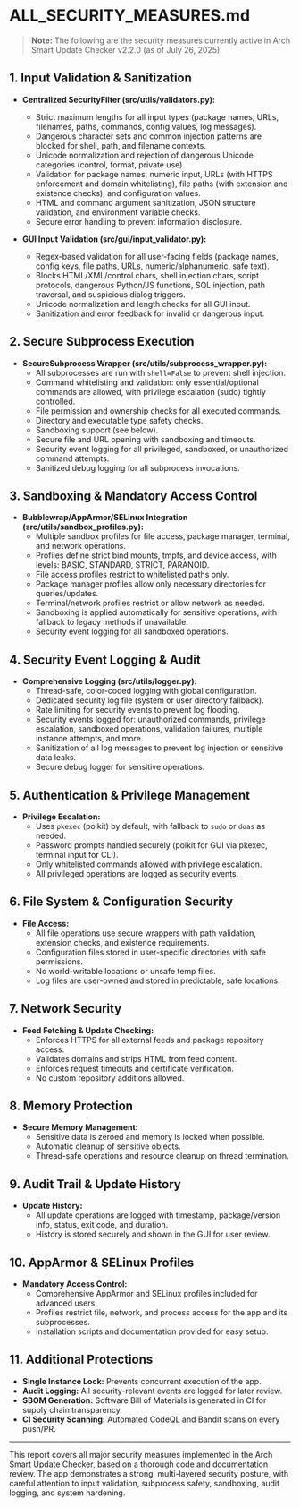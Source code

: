 # ALL_SECURITY_MEASURES.md

> **Note:** The following are the security measures currently active in Arch Smart Update Checker v2.2.0 (as of July 26, 2025).

## 1. Input Validation & Sanitization

- **Centralized SecurityFilter (src/utils/validators.py):**
  - Strict maximum lengths for all input types (package names, URLs, filenames, paths, commands, config values, log messages).
  - Dangerous character sets and common injection patterns are blocked for shell, path, and filename contexts.
  - Unicode normalization and rejection of dangerous Unicode categories (control, format, private use).
  - Validation for package names, numeric input, URLs (with HTTPS enforcement and domain whitelisting), file paths (with extension and existence checks), and configuration values.
  - HTML and command argument sanitization, JSON structure validation, and environment variable checks.
  - Secure error handling to prevent information disclosure.

- **GUI Input Validation (src/gui/input_validator.py):**
  - Regex-based validation for all user-facing fields (package names, config keys, file paths, URLs, numeric/alphanumeric, safe text).
  - Blocks HTML/XML/control chars, shell injection chars, script protocols, dangerous Python/JS functions, SQL injection, path traversal, and suspicious dialog triggers.
  - Unicode normalization and length checks for all GUI input.
  - Sanitization and error feedback for invalid or dangerous input.

## 2. Secure Subprocess Execution

- **SecureSubprocess Wrapper (src/utils/subprocess_wrapper.py):**
  - All subprocesses are run with `shell=False` to prevent shell injection.
  - Command whitelisting and validation: only essential/optional commands are allowed, with privilege escalation (sudo) tightly controlled.
  - File permission and ownership checks for all executed commands.
  - Directory and executable type safety checks.
  - Sandboxing support (see below).
  - Secure file and URL opening with sandboxing and timeouts.
  - Security event logging for all privileged, sandboxed, or unauthorized command attempts.
  - Sanitized debug logging for all subprocess invocations.

## 3. Sandboxing & Mandatory Access Control

- **Bubblewrap/AppArmor/SELinux Integration (src/utils/sandbox_profiles.py):**
  - Multiple sandbox profiles for file access, package manager, terminal, and network operations.
  - Profiles define strict bind mounts, tmpfs, and device access, with levels: BASIC, STANDARD, STRICT, PARANOID.
  - File access profiles restrict to whitelisted paths only.
  - Package manager profiles allow only necessary directories for queries/updates.
  - Terminal/network profiles restrict or allow network as needed.
  - Sandboxing is applied automatically for sensitive operations, with fallback to legacy methods if unavailable.
  - Security event logging for all sandboxed operations.

## 4. Security Event Logging & Audit

- **Comprehensive Logging (src/utils/logger.py):**
  - Thread-safe, color-coded logging with global configuration.
  - Dedicated security log file (system or user directory fallback).
  - Rate limiting for security events to prevent log flooding.
  - Security events logged for: unauthorized commands, privilege escalation, sandboxed operations, validation failures, multiple instance attempts, and more.
  - Sanitization of all log messages to prevent log injection or sensitive data leaks.
  - Secure debug logger for sensitive operations.

## 5. Authentication & Privilege Management

- **Privilege Escalation:**
  - Uses `pkexec` (polkit) by default, with fallback to `sudo` or `doas` as needed.
  - Password prompts handled securely (polkit for GUI via pkexec, terminal input for CLI).
  - Only whitelisted commands allowed with privilege escalation.
  - All privileged operations are logged as security events.

## 6. File System & Configuration Security

- **File Access:**
  - All file operations use secure wrappers with path validation, extension checks, and existence requirements.
  - Configuration files stored in user-specific directories with safe permissions.
  - No world-writable locations or unsafe temp files.
  - Log files are user-owned and stored in predictable, safe locations.

## 7. Network Security

- **Feed Fetching & Update Checking:**
  - Enforces HTTPS for all external feeds and package repository access.
  - Validates domains and strips HTML from feed content.
  - Enforces request timeouts and certificate verification.
  - No custom repository additions allowed.

## 8. Memory Protection

- **Secure Memory Management:**
  - Sensitive data is zeroed and memory is locked when possible.
  - Automatic cleanup of sensitive objects.
  - Thread-safe operations and resource cleanup on thread termination.

## 9. Audit Trail & Update History

- **Update History:**
  - All update operations are logged with timestamp, package/version info, status, exit code, and duration.
  - History is stored securely and shown in the GUI for user review.

## 10. AppArmor & SELinux Profiles

- **Mandatory Access Control:**
  - Comprehensive AppArmor and SELinux profiles included for advanced users.
  - Profiles restrict file, network, and process access for the app and its subprocesses.
  - Installation scripts and documentation provided for easy setup.

## 11. Additional Protections

- **Single Instance Lock:** Prevents concurrent execution of the app.
- **Audit Logging:** All security-relevant events are logged for later review.
- **SBOM Generation:** Software Bill of Materials is generated in CI for supply chain transparency.
- **CI Security Scanning:** Automated CodeQL and Bandit scans on every push/PR.

---

This report covers all major security measures implemented in the Arch Smart Update Checker, based on a thorough code and documentation review. The app demonstrates a strong, multi-layered security posture, with careful attention to input validation, subprocess safety, sandboxing, audit logging, and system hardening. 
